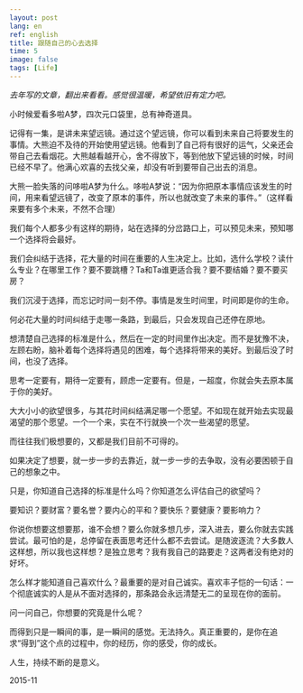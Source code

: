 ```yaml
---
layout: post
lang: en
ref: english
title: 跟随自己的心去选择
time: 5
image: false
tags: [Life]
---
```


*去年写的文章，翻出来看看。感觉很温暖，希望依旧有定力吧。*

小时候爱看多啦A梦，四次元口袋里，总有神奇道具。

记得有一集，是讲未来望远镜。通过这个望远镜，你可以看到未来自己将要发生的事情。大熊迫不及待的开始使用望远镜。他看到了自己将有很好的运气，父亲还会带自己去看烟花。大熊越看越开心，舍不得放下，等到他放下望远镜的时候，时间已经不早了。他满心欢喜的去找父亲，却没有听到要带自己出去的消息。

<!-- more -->

大熊一脸失落的问哆啦A梦为什么。哆啦A梦说：“因为你把原本事情应该发生的时间，用来看望远镜了，改变了原本的事件，所以也就改变了未来的事件。”（这样看来要有多个未来，不然不合理）


我们每个人都多少有这样的期待，站在选择的分岔路口上，可以预见未来，预知哪一个选择将会最好。 
     
我们会纠结于选择，花大量的时间在重要的人生决定上。比如，选什么学校？读什么专业？在哪里工作？要不要跳槽？Ta和Ta谁更适合我？要不要结婚？要不要买房？

我们沉浸于选择，而忘记时间一刻不停。事情是发生时间里，时间即是你的生命。

何必花大量的时间纠结于走哪一条路，到最后，只会发现自己还停在原地。

想清楚自己选择的标准是什么，然后在一定的时间里作出决定。而不是犹豫不决，左顾右盼，脑补着每个选择将遇见的困难，每个选择将带来的美好。到最后没了时间，也没了选择。

思考一定要有，期待一定要有，顾虑一定要有。但是，一超度，你就会失去原本属于你的美好。

大大小小的欲望很多，与其花时间纠结满足哪一个愿望。不如现在就开始去实现最渴望的那个愿望。一个一个来，实在不行就换一个次一些渴望的愿望。

而往往我们极想要的，又都是我们目前不可得的。

如果决定了想要，就一步一步的去靠近，就一步一步的去争取，没有必要困顿于自己的想象之中。

只是，你知道自己选择的标准是什么吗？你知道怎么评估自己的欲望吗？

要知识？要财富？要名誉？要内心的平和？要快乐？要健康？要影响力？

你说你想要这想要那，谁不会想？要么你就多想几步，深入进去，要么你就去实践尝试。最可怕的是，总停留在表面思考还什么都不去尝试。是随波逐流？大多数人这样想，所以我也这样想？是独立思考？我有我自己的路要走？这两者没有绝对的好坏。

怎么样才能知道自己喜欢什么？最重要的是对自己诚实。喜欢丰子恺的一句话：一个彻底诚实的人是从不面对选择的，那条路会永远清楚无二的呈现在你的面前。

问一问自己，你想要的究竟是什么呢？

 而得到只是一瞬间的事，是一瞬间的感觉。无法持久。真正重要的，是你在追求“得到”这个点的过程中，你的经历，你的感受，你的成长。
  
 人生，持续不断的是意义。



2015-11

